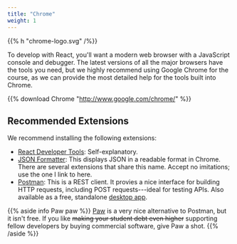 ```yaml
---
title: "Chrome"
weight: 1
---
```


{{% h "chrome-logo.svg" /%}}

To develop with React, you'll want a modern web browser with a JavaScript console and debugger. The latest versions of all the major browsers have the tools you need, but we highly recommend using Google Chrome for the course, as we can provide the most detailed help for the tools built into Chrome.

{{% download Chrome "http://www.google.com/chrome/" %}}

## Recommended Extensions

We recommend installing the following extensions:

* [React Developer Tools](https://chrome.google.com/webstore/detail/react-developer-tools/fmkadmapgofadopljbjfkapdkoienihi): Self-explanatory.
* [JSON Formatter](https://chrome.google.com/webstore/detail/json-formatter/bcjindcccaagfpapjjmafapmmgkkhgoa): This displays JSON in a readable format in Chrome. There are several extensions that share this name. Accept no imitations; use the one I link to here.
* [Postman](https://chrome.google.com/webstore/detail/postman/fhbjgbiflinjbdggehcddcbncdddomop): This is a REST client. It provies a nice interface for building HTTP requests, including POST requests---ideal for testing APIs. Also available as a free, standalone [desktop app](https://www.getpostman.com/).

{{% aside info Paw paw %}}
[Paw](https://paw.cloud/) is a very nice alternative to Postman, but it isn't free. If you like <del>making your student debt even higher</del> supporting fellow developers by buying commercial software, give Paw a shot.
{{% /aside %}}
